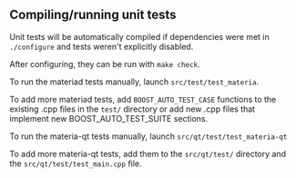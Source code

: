 Compiling/running unit tests
------------------------------------

Unit tests will be automatically compiled if dependencies were met in `./configure`
and tests weren't explicitly disabled.

After configuring, they can be run with `make check`.

To run the materiad tests manually, launch `src/test/test_materia`.

To add more materiad tests, add `BOOST_AUTO_TEST_CASE` functions to the existing
.cpp files in the `test/` directory or add new .cpp files that
implement new BOOST_AUTO_TEST_SUITE sections.

To run the materia-qt tests manually, launch `src/qt/test/test_materia-qt`

To add more materia-qt tests, add them to the `src/qt/test/` directory and
the `src/qt/test/test_main.cpp` file.

